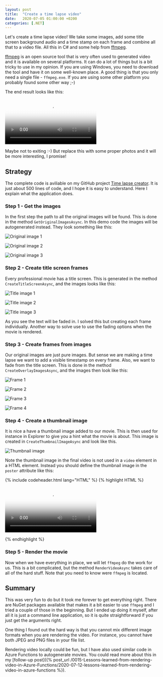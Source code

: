 ```yaml
---
layout: post
title:  "Create a time lapse video"
date:   2020-07-05 01:00:00 +0200
categories: [.NET]
---
```


Let's create a time lapse video! We take some images, add some title screen
background audio and a time stamp on each frame and combine all that to a video
file. All this in C# and some help from [ffmpeg](https://ffmpeg.org/).

[ffmpeg](https://ffmpeg.org/) is an open source tool that is very often used to
generated video and it is available on several platforms. It can do a lot of
things but is a bit tricky to use in my opinion. If you are using Windows, you
need to download the tool and have it on some well-known place. A good thing is
that you only need a single file - `ffmpeg.exe`. If you are using some other
platform you probably found some other way ;-)

The end result looks like this:

<video controls poster="{{site.baseurl}}/assets/images/0014/thumbnail.png">
  <source src="{{site.baseurl}}/assets/images/0014/sample.mp4" type="video/mp4">
</video>

Maybe not to exiting :-) But replace this with some proper photos and it will be
more interesting, I promise!

## Strategy

The complete code is aviliable on my GitHub project [Time lapse
creator](https://github.com/pekspro/TimeLapseCreator). It is just about 500
lines of code, and I hope it is easy to understand. Here I explain what the
application does.

### Step 1 - Get the images

In the first step the path to all the original images will be found. This is
done in the method `GetOriginalImagesAsync`. In this demo code the images will
be autogenerated instead. They look something like this:

![Original image 1]({{site.baseurl}}/assets/images/0014/original-001.png "Original image 1")

![Original image 2]({{site.baseurl}}/assets/images/0014/original-002.png "Original image 2")

![Original image 3]({{site.baseurl}}/assets/images/0014/original-003.png "Original image 3")

### Step 2 - Create title screen frames

Every professional movie has a title screen. This is generated in the method
`CreateTitleScreenAsync`, and the images looks like this:

![Title image 1]({{site.baseurl}}/assets/images/0014/title-001.png "Title image 1")

![Title image 2]({{site.baseurl}}/assets/images/0014/title-002.png "Title image 2")

![Title image 3]({{site.baseurl}}/assets/images/0014/title-003.png "Title image 3")

As you see the text will be faded in. I solved this but creating each frame
individually. Another way to solve use to use the fading options when the movie
is rendered.

### Step 3 - Create frames from images

Our original images are just pure images. But sense we are making a time lapse we
want to add a visible timestamp on every frame. Also, we want to fade
from the title screen. This is done in the method `CreateOverlayImagesAsync`,
and the images then look like this:

![Frame 1]({{site.baseurl}}/assets/images/0014/frame-001.png "Frame 1")

![Frame 2]({{site.baseurl}}/assets/images/0014/frame-002.png "Frame 2")

![Frame 3]({{site.baseurl}}/assets/images/0014/frame-003.png "Frame 3")

![Frame 4]({{site.baseurl}}/assets/images/0014/frame-004.png "Frame 4")

### Step 4 - Create a thumbnail image

It is nice a have a thumbnail image added to our movie. This is then used for
instance in Explorer to give you a hint what the movie is about. This image is
created in `CreateThumbnailImageAsync` and look like this.

![Thumbnail image]({{site.baseurl}}/assets/images/0014/thumbnail.png "Thumbnail image")

Note the thumbnail image in the final video is not used in a `video` element in
a HTML element. Instead you should define the thumbnail image in the `poster`
attribute like this:

{% include codeheader.html lang="HTML" %}
{% highlight HTML %}

<video controls poster="thumbnail.png">
  <source src="movie.mp4" type="video/mp4">
</video>

{% endhighlight %}

### Step 5 - Render the movie

Now when we have everything in place, we will let `ffmpeg` do the work
for us. This is a bit complicated, but the method `RenderVideoAsync` takes
care of all of the hard stuff. Note that you need to know were `ffmpeg`
is located.

## Summary

This was very fun to do but it took me forever to get everything right. There
are NuGet packages available that makes it a bit easier to use `ffmpeg` and I
tried a couple of those in the beginning. But I ended up doing it myself, after
all it is just a command line application, so it is quite straightforward if you
just get the arguments right.

One thing I found out the hard way is that you cannot mix different image
formats when you are rendering the video. For instance, you cannot have both
JPEG and PNG files in your file list.

Rendering video locally could be fun, but I have also used similar code in Azure
Functions to autogenerate movies. You could read more about this in my
[follow-up post]({% post_url
/0015-Lessons-learned-from-rendering-video-in-Azure-Functions/2020-07-12-lessons-learned-from-rendering-video-in-azure-functions
%}).

